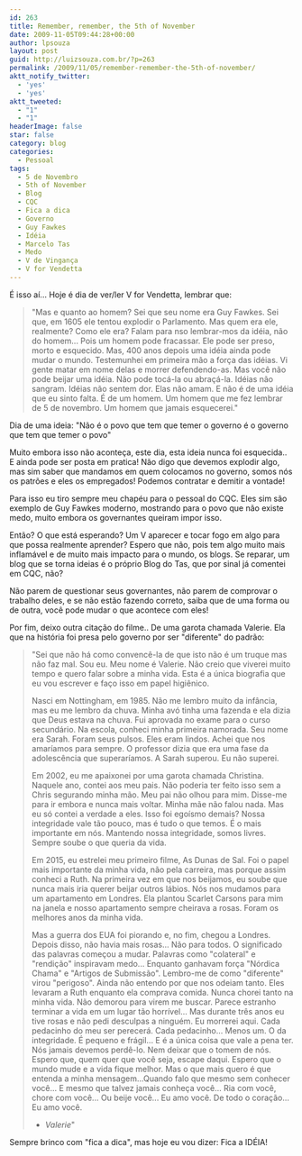 ```yaml
---
id: 263
title: Remember, remember, the 5th of November
date: 2009-11-05T09:44:28+00:00
author: lpsouza
layout: post
guid: http://luizsouza.com.br/?p=263
permalink: /2009/11/05/remember-remember-the-5th-of-november/
aktt_notify_twitter:
  - 'yes'
  - 'yes'
aktt_tweeted:
  - "1"
  - "1"
headerImage: false
star: false
category: blog
categories:
  - Pessoal
tags:
  - 5 de Novembro
  - 5th of November
  - Blog
  - CQC
  - Fica a dica
  - Governo
  - Guy Fawkes
  - Idéia
  - Marcelo Tas
  - Medo
  - V de Vingança
  - V for Vendetta
---
```

É isso aí... Hoje é dia de ver/ler V for Vendetta, lembrar que:

> "Mas e quanto ao homem? Sei que seu nome era Guy Fawkes. Sei que, em 1605 ele tentou explodir o Parlamento. Mas quem era ele, realmente? Como ele era? Falam para nso lembrar-mos da idéia, não do homem... Pois um homem pode fracassar. Ele pode ser preso, morto e esquecido. Mas, 400 anos depois uma idéia ainda pode mudar o mundo. Testemunhei em primeira mão a força das idéias. Vi gente matar em nome delas e morrer defendendo-as. Mas você não pode beijar uma idéia. Não pode tocá-la ou abraçá-la. Idéias não sangram. Idéias não sentem dor. Elas não amam. E não é de uma idéia que eu sinto falta. É de um homem. Um homem que me fez lembrar de 5 de novembro. Um homem que jamais esquecerei."

Dia de uma ideia: "Não é o povo que tem que temer o governo é o governo que tem que temer o povo"

Muito embora isso não aconteça, este dia, esta ideia nunca foi esquecida.. E ainda pode ser posta em pratica! Não digo que devemos explodir algo, mas sim saber que mandamos em quem colocamos no governo, somos nós os patrões e eles os empregados! Podemos contratar e demitir a vontade!

Para isso eu tiro sempre meu chapéu para o pessoal do CQC. Eles sim são exemplo de Guy Fawkes moderno, mostrando para o povo que não existe medo, muito embora os governantes queiram impor isso.

Então? O que está esperando? Um V aparecer e tocar fogo em algo para que possa realmente aprender? Espero que não, pois tem algo muito mais inflamável e de muito mais impacto para o mundo, os blogs. Se reparar, um blog que se torna ideias é o próprio Blog do Tas, que por sinal já comentei em CQC, não?

Não parem de questionar seus governantes, não parem de comprovar o trabalho deles, e se não estão fazendo correto, saiba que de uma forma ou de outra, você pode mudar o que acontece com eles!

Por fim, deixo outra citação do filme.. De uma garota chamada Valerie. Ela que na história foi presa pelo governo por ser "diferente" do padrão:

> "Sei que não há como convencê-la de que isto não é um truque mas não faz mal. Sou eu. Meu nome é Valerie. Não creio que viverei muito tempo e quero falar sobre a minha vida. Esta é a única biografia que eu vou escrever e faço isso em papel higiênico.
>
> Nasci em Nottingham, em 1985. Não me lembro muito da infância, mas eu me lembro da chuva. Minha avó tinha uma fazenda e ela dizia que Deus estava na chuva. Fui aprovada no exame para o curso secundário. Na escola, conheci minha primeira namorada. Seu nome era Sarah. Foram seus pulsos. Eles eram lindos. Achei que nos amaríamos para sempre. O professor dizia que era uma fase da adolescência que superaríamos. A Sarah superou. Eu não superei.
>
> Em 2002, eu me apaixonei por uma garota chamada Christina. Naquele ano, contei aos meu pais. Não poderia ter feito isso sem a Chris segurando minha mão. Meu pai não olhou para mim. Disse-me para ir embora e nunca mais voltar. Minha mãe não falou nada. Mas eu só contei a verdade a eles. Isso foi egoísmo demais? Nossa integridade vale tão pouco, mas é tudo o que temos. É o mais importante em nós. Mantendo nossa integridade, somos livres. Sempre soube o que queria da vida.
>
> Em 2015, eu estrelei meu primeiro filme, As Dunas de Sal. Foi o papel mais importante da minha vida, não pela carreira, mas porque assim conheci a Ruth. Na primeira vez em que nos beijamos, eu soube que nunca mais iria querer beijar outros lábios. Nós nos mudamos para um apartamento em Londres. Ela plantou Scarlet Carsons para mim na janela e nosso apartamento sempre cheirava a rosas. Foram os melhores anos da minha vida.
>
> Mas a guerra dos EUA foi piorando e, no fim, chegou a Londres. Depois disso, não havia mais rosas... Não para todos. O significado das palavras começou a mudar. Palavras como "colateral" e "rendição" inspiravam medo... Enquanto ganhavam força "Nórdica Chama" e "Artigos de Submissão". Lembro-me de como "diferente" virou "perigoso". Ainda não entendo por que nos odeiam tanto. Eles levaram a Ruth enquanto ela comprava comida. Nunca chorei tanto na minha vida. Não demorou para virem me buscar. Parece estranho terminar a vida em um lugar tão horrível... Mas durante três anos eu tive rosas e não pedi desculpas a ninguém. Eu morrerei aqui. Cada pedacinho do meu ser perecerá. Cada pedacinho... Menos um. O da integridade. É pequeno e frágil... E é a única coisa que vale a pena ter. Nós jamais devemos perdê-lo. Nem deixar que o tomem de nós. Espero que, quem quer que você seja, escape daqui. Espero que o mundo mude e a vida fique melhor. Mas o que mais quero é que entenda a minha mensagem...Quando falo que mesmo sem conhecer você... E mesmo que talvez jamais conheça você... Ria com você, chore com você... Ou beije você... Eu amo você. De todo o coração... Eu amo você.
>
> - _Valerie_"

Sempre brinco com "fica a dica", mas hoje eu vou dizer: Fica a IDÉIA!
